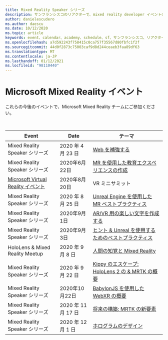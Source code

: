 ```yaml
---
title: Mixed Reality Speaker シリーズ
description: サンフランシスコのリアクターで、mixed reality developer イベントのカレンダーを使用して最新の状態に保ちます。
author: danielescudero
ms.author: daescu
ms.date: 10/12/2020
ms.topic: article
keywords: event、calendar、academy、schedule、sf、サンフランシスコ、リアクター
ms.openlocfilehash: a7d592243f758415c0ca757f35567d80fbfc1f2f
ms.sourcegitcommit: 44d0f2873c75003caf9d8d244ceaeb3faa89df63
ms.translationtype: MT
ms.contentlocale: ja-JP
ms.lasthandoff: 01/12/2021
ms.locfileid: "98110440"
---
```

# <a name="microsoft-mixed-reality-events"></a>Microsoft Mixed Reality イベント

これらの今後のイベントで、Microsoft Mixed Reality チームにご参加ください。

<br>

|Event|Date|テーマ|
|-------------|-------------|-----|
| Mixed Reality Speaker シリーズ|2020 年 4 月 23 日|[Web を補強する](https://channel9.msdn.com/Shows/Docs-Mixed-Reality/Augmenting-WebXR-Standards)|
| Mixed Reality Speaker シリーズ|2020年6月22日|[MR を使用した教育エクスペリエンスの作成](https://channel9.msdn.com/Shows/Docs-Mixed-Reality/Educational-Experiences-in-MR)|
| [Microsoft Virtual Reality イベント](https://www.meetup.com/hololens-mr/events/272364822/)|2020年8月20日|VR ミニサミット|
| Mixed Reality Speaker シリーズ|2020 年 8 月 25 日|[Unreal Engine を使用した MR ベストプラクティス](https://channel9.msdn.com/Shows/Docs-Mixed-Reality/Tips-and-Best-Practices-for-using-UE4-in-MR)|
| Mixed Reality Speaker シリーズ|2020年9月1日|[AR/VR 用の楽しい文字を作成する](https://channel9.msdn.com/Shows/Docs-Mixed-Reality/Creating-Entertaining-Characters-for-Mixed-Reality)|
| Mixed Reality Speaker シリーズ|2020年9月3日|[ヒント & Unreal を使用するためのベストプラクティス](https://channel9.msdn.com/Shows/Docs-Mixed-Reality/Tips-and-Best-Practices-for-using-UE4-in-MR)|
| HoloLens & Mixed Reality Meetup|2020 年 9 月 8 日|[人間の知覚と Mixed Reality](https://channel9.msdn.com/Shows/Docs-Mixed-Reality/Human-Perception-and-Mixed-Reality)|
| Mixed Reality Speaker シリーズ|2020 年 9 月 22 日|[Kippy のエスケープ: HoloLens 2 の & MRTK の概要]()|
| Mixed Reality Speaker シリーズ|2020年10月22日|[BabylonJS を使用した WebXR の概要](https://channel9.msdn.com/Shows/Docs-Mixed-Reality/Adding-Augmented-Reality-to-your-Typescript-Project)|
| Mixed Reality Speaker シリーズ|2020 年 11 月 17 日|[将来の構築: MRTK の新要素](https://channel9.msdn.com/Shows/Docs-Mixed-Reality/Building-the-Future-Whats-New-in-the-Mixed-Reality-Toolkit)|
| Mixed Reality Speaker シリーズ|2020 年 12 月 1 日|[ホログラムのデザイン](https://channel9.msdn.com/Shows/Docs-Mixed-Reality/Making-of-Designing-Holograms)|
